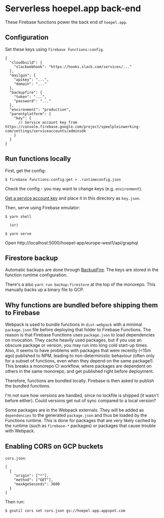 # Serverless hoepel.app back-end

These Firebase functions power the back end of `hoepel.app`.

## Configuration

Set these keys using `firebase functions:config`.

```
{
  "cloudbuild": {
    "slackwebhook": "https://hooks.slack.com/services/..."
  },
  "mailgun": {
    "apikey": "...",
    "domain": "..."
  },
  "backupfire": {
    "token": "...",
    "password": "..."
  },
  "environment": "production",
  "parentplatform": {
    "key": {
      // Service account key from https://console.firebase.google.com/project/speelpleinwerking-com/settings/serviceaccounts/adminsdk
    }
  }
}
```

## Run functions locally

First, get the config:

```
$ firebase functions:config:get > .runtimeconfig.json
```

Check the config - you may want to change keys (e.g. `environment`).

[Get a service account key](https://console.cloud.google.com/iam-admin/serviceaccounts/details/101185394446109228819?organizationId=292417227209&project=hoepel-app) and place it in this directory as `key.json`.

Then, serve using Firebase emulator:

```
$ yarn shell

  (or)

$ yarn serve
```

Open http://localhost:5000/hoepel-app/europe-west1/api/graphql

## Firestore backup

Automatic backups are done through [BackupFire](https://backupfire.dev/). The keys are stored in the function runtime configuration.

There's a also `yarn run backup:firestore` at the top of the monorepo. This manually backs up a binary file to GCP.

## Why functions are bundled before shipping them to Firebase

Webpack is used to bundle functions in `dist-webpack` with a minimal `package.json` file before deploying that folder to Firebase Functions. The reason is that Firebase Functions uses `package.json` to load dependencies on invocation. They cache heavily used packages, but if you use an obscure package or version, you may run into long cold start-up times. Also, it seems to have problems with packages that were recently (<15m ago) published to NPM, leading to non-deterministic behaviour (often only for a subset of functions, even when they depend on the same package!). This breaks a monorepo CI workflow, where packages are dependent on others in the same monorepo, and get published right before deployment.

Therefore, functions are bundled locally. Firebase is then asked to publish the bundled functions.

I'm not sure how versions are handled, since no lockfile is shipped (it wasn't before either). Could versions get out of sync compared to a local version?

Some packages are in the Webpack externals. They will be added as `dependencies` to the generated `package.json` and thus be loaded by the Functions runtime. This is done for packages that are very likely cached by the runtime (such as `firebase-*` packages) or packages that cause trouble with Webpack.

## Enabling CORS on GCP buckets

`cors.json`:

```
[
  {
    "origin": ["*"],
    "method": ["GET"],
    "maxAgeSeconds": 3600
  }
]
```

Then run:

```
$ gsutil cors set cors.json gs://hoepel-app.appspot.com
```

